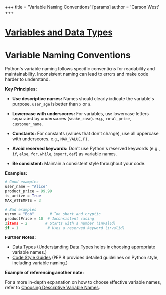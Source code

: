 +++
 title = 'Variable Naming Conventions'
[params]
	author = 'Carson West'
+++
# [Variables and Data Types](./../variables-and-data-types/)
# [Variable Naming Conventions](./../variable-naming-conventions/) 
Python's variable naming follows specific conventions for readability and maintainability.  Inconsistent naming can lead to errors and make code harder to understand.


**Key Principles:**

* **Use descriptive names:** Names should clearly indicate the variable's purpose.  `user_age` is better than `x` or `a`.

* **Lowercase with underscores:**  For variables, use lowercase letters separated by underscores (`snake_case`).  e.g., `total_price`, `customer_name`.

* **Constants:** For constants (values that don't change), use all uppercase with underscores.  e.g., `MAX_VALUE`, `PI`.

* **Avoid reserved keywords:** Don't use Python's reserved keywords (e.g., `if`, `else`, `for`, `while`, `import`, `def`) as variable names.

* **Be consistent:** Maintain a consistent style throughout your code.


**Examples:**

```python
# Good examples
user_name = "Alice"
product_price = 99.99
is_active = True
MAX_ATTEMPTS = 3

# Bad examples
usrnm = "Bob"       # Too short and cryptic
productPrice = 10  # Inconsistent casing
2items = 2        # Starts with a number (invalid)
if = 1             # Uses a reserved keyword (invalid)

```

**Further Notes:**

* [Data Types](./../data-types/)  (Understanding [Data Types](./../data-types/) helps in choosing appropriate variable names.)
* [Code Style Guides](./../code-style-guides/) (PEP 8 provides detailed guidelines on Python style, including variable naming.)

**Example of referencing another note:**

For a more in-depth explanation on how to choose effective variable names, refer to [Choosing Descriptive Variable Names](./../choosing-descriptive-variable-names/).

